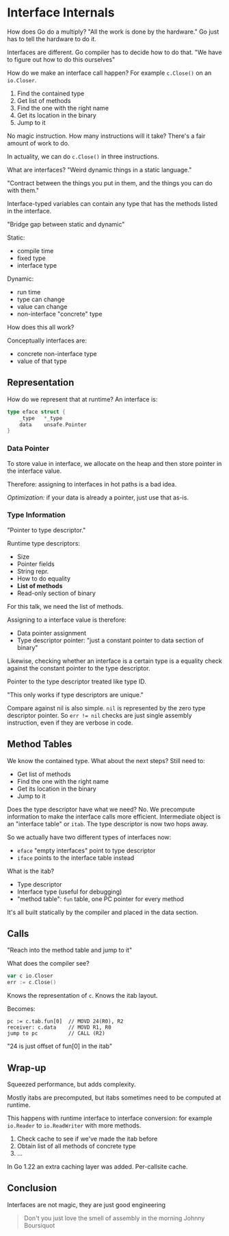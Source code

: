 # Interface Internals

How does Go do a multiply? "All the work is done by the hardware." Go just has
to tell the hardware to do it.

Interfaces are different. Go compiler has to decide how to do that. "We have
to figure out how to do this ourselves"

How do we make an interface call happen? For example `c.Close()` on an
`io.Closer`.

1. Find the contained type
1. Get list of methods
1. Find the one with the right name
1. Get its location in the binary
1. Jump to it

No magic instruction. How many instructions will it take? There's a fair
amount of work to do.

In actuality, we can do `c.Close()` in three instructions.

What are interfaces? "Weird dynamic things in a static language."

"Contract between the things you put in them, and the things you can do with
them."

Interface-typed variables can contain any type that has the methods listed in
the interface.

"Bridge gap between static and dynamic"

Static:
* compile time
* fixed type
* interface type

Dynamic:
* run time
* type can change
* value can change
* non-interface "concrete" type

How does this all work?

Conceptually interfaces are:

* concrete non-interface type
* value of that type

## Representation

How do we represent that at runtime? An interface is:

```go
type eface struct {
    _type   *_type
    data    unsafe.Pointer
}
```

### Data Pointer

To store value in interface, we allocate on the heap and then store pointer in
the interface value.

Therefore: assigning to interfaces in hot paths is a bad idea.

_Optimization:_ if your data is already a pointer, just use that as-is.

### Type Information

"Pointer to type descriptor."

Runtime type descriptors:

* Size
* Pointer fields
* String repr.
* How to do equality
* **List of methods**
* Read-only section of binary

For this talk, we need the list of methods.

Assigning to a interface value is therefore:

* Data pointer assignment
* Type descriptor pointer: "just a constant pointer to data section of binary"

Likewise, checking whether an interface is a certain type is a equality check
against the constant pointer to the type descriptor.

Pointer to the type descriptor treated like type ID.

"This only works if type descriptors are unique."

Compare against nil is also simple. `nil` is represented by the zero type
descriptor pointer. So `err != nil` checks are just single assembly
instruction, even if they are verbose in code.

## Method Tables

We know the contained type. What about the next steps? Still need to:

* Get list of methods
* Find the one with the right name
* Get its location in the binary
* Jump to it

Does the type descriptor have what we need? No.
We precompute information to make the interface calls more efficient.
Intermediate object is an "interface table" or `itab`.
The type descriptor is now two hops away.

So we actually have two different types of interfaces now:

* `eface` "empty interfaces" point to type descriptor
* `iface` points to the interface table instead

What is the itab?

* Type descriptor
* Interface type (useful for debugging)
* "method table": `fun` table, one PC pointer for every method

It's all built statically by the compiler and placed in the data section.

## Calls

"Reach into the method table and jump to it"

What does the compiler see?

```go
var c io.Closer
err := c.Close()
```

Knows the representation of `c`. Knows the itab layout.

Becomes:

```
pc := c.tab.fun[0]  // MOVD 24(R0), R2
receiver: c.data    // MOVD R1, R0
jump to pc          // CALL (R2)
```

"24 is just offset of fun[0] in the itab"

## Wrap-up

Squeezed performance, but adds complexity.

Mostly itabs are precomputed, but itabs sometimes need to be computed at
runtime.

This happens with runtime interface to interface conversion: for example
`io.Reader` to `io.ReadWriter` with more methods.

1. Check cache to see if we've made the itab before
1. Obtain list of all methods of concrete type
1. ...

In Go 1.22 an extra caching layer was added. Per-callsite cache.

## Conclusion

Interfaces are not magic, they are just good engineering

> Don't you just love the smell of assembly in the morning
Johnny Boursiquot

